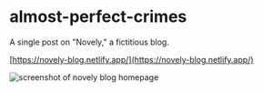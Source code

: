 # almost-perfect-crimes

A single post on "Novely," a fictitious blog.

[https://novely-blog.netlify.app/](https://novely-blog.netlify.app/)

![screenshot of novely blog homepage](https://lh3.googleusercontent.com/3RRXhpqW-LnG7AwuB4_H7eoL5V6CwGVOU2Kzvfl30zMV2OS3mLN69RWq4ih0yQCxxIfJcL3UXUo02JXUO3zk6t_EDUPg8xtgkJf9PjCp-wjykodonmbnKeG0925EKXUGb69e9-e-iw=w2400)
